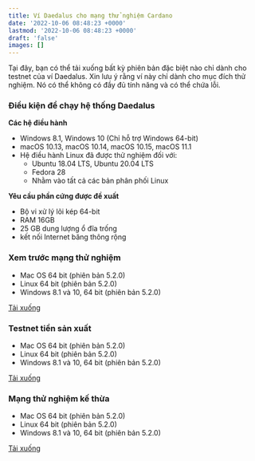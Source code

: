 ```yaml
---
title: Ví Daedalus cho mạng thử nghiệm Cardano
date: '2022-10-06 08:48:23 +0000'
lastmod: '2022-10-06 08:48:23 +0000'
draft: 'false'
images: []
---
```


Tại đây, bạn có thể tải xuống bất kỳ phiên bản đặc biệt nào chỉ dành cho testnet của ví Daedalus. Xin lưu ý rằng ví này chỉ dành cho mục đích thử nghiệm. Nó có thể không có đầy đủ tính năng và có thể chứa lỗi.

### Điều kiện để chạy hệ thống Daedalus

**Các hệ điều hành**

- Windows 8.1, Windows 10 (Chỉ hỗ trợ Windows 64-bit)
- macOS 10.13, macOS 10.14, macOS 10.15, macOS 11.1
- Hệ điều hành Linux đã được thử nghiệm đối với:
    - Ubuntu 18.04 LTS, Ubuntu 20.04 LTS
    - Fedora 28
    - Nhằm vào tất cả các bản phân phối Linux

**Yêu cầu phần cứng được đề xuất**

- Bộ vi xử lý lõi kép 64-bit
- RAM 16GB
- 25 GB dung lượng ổ đĩa trống
- kết nối Internet băng thông rộng

### Xem trước mạng thử nghiệm

- Mac OS 64 bit (phiên bản 5.2.0)
- Linux 64 bit (phiên bản 5.2.0)
- Windows 8.1 và 10, 64 bit (phiên bản 5.2.0)

[Tải xuống](https://docs.cardano.org/cardano-testnet/daedalus-testnet)

### Testnet tiền sản xuất

- Mac OS 64 bit (phiên bản 5.2.0)
- Linux 64 bit (phiên bản 5.2.0)
- Windows 8.1 và 10, 64 bit (phiên bản 5.2.0)

[Tải xuống](https://docs.cardano.org/cardano-testnet/daedalus-testnet)

### Mạng thử nghiệm kế thừa

- Mac OS 64 bit (phiên bản 5.2.0)
- Linux 64 bit (phiên bản 5.2.0)
- Windows 8.1 và 10, 64 bit (phiên bản 5.2.0)

[Tải xuống](https://docs.cardano.org/cardano-testnet/daedalus-testnet)
